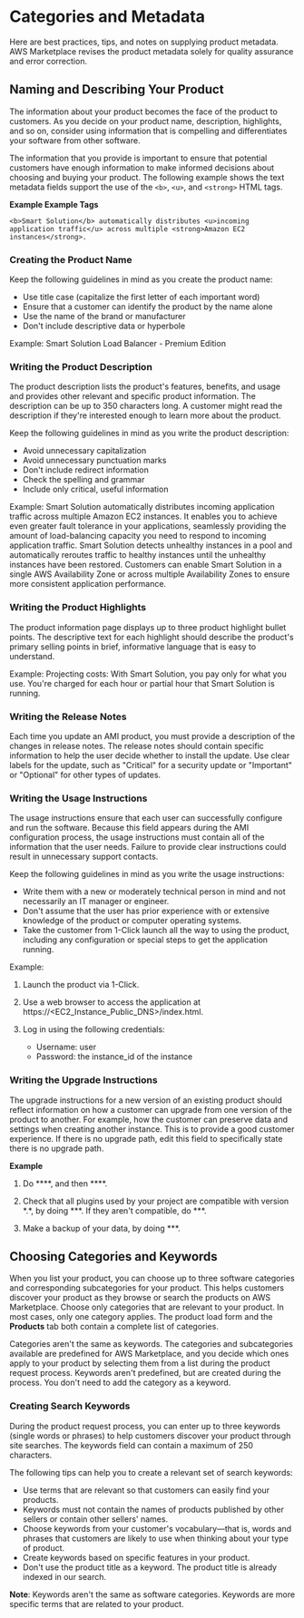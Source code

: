 # Categories and Metadata<a name="categories-and-metadata"></a>

Here are best practices, tips, and notes on supplying product metadata\. AWS Marketplace revises the product metadata solely for quality assurance and error correction\.

## Naming and Describing Your Product<a name="naming-and-describing-your-product"></a>

The information about your product becomes the face of the product to customers\. As you decide on your product name, description, highlights, and so on, consider using information that is compelling and differentiates your software from other software\.

The information that you provide is important to ensure that potential customers have enough information to make informed decisions about choosing and buying your product\. The following example shows the text metadata fields support the use of the `<b>`, `<u>`, and `<strong>` HTML tags\.

**Example Example Tags**  

```
<b>Smart Solution</b> automatically distributes <u>incoming application traffic</u> across multiple <strong>Amazon EC2 instances</strong>.
```

### Creating the Product Name<a name="optimizing-the-product-name-field"></a>

Keep the following guidelines in mind as you create the product name: 
+ Use title case \(capitalize the first letter of each important word\)
+ Ensure that a customer can identify the product by the name alone
+ Use the name of the brand or manufacturer
+ Don't include descriptive data or hyperbole

Example: Smart Solution Load Balancer \- Premium Edition

### Writing the Product Description<a name="writing-the-product-description"></a>

The product description lists the product's features, benefits, and usage and provides other relevant and specific product information\. The description can be up to 350 characters long\. A customer might read the description if they're interested enough to learn more about the product\.

Keep the following guidelines in mind as you write the product description: 
+ Avoid unnecessary capitalization
+ Avoid unnecessary punctuation marks
+ Don't include redirect information
+ Check the spelling and grammar
+ Include only critical, useful information

Example: Smart Solution automatically distributes incoming application traffic across multiple Amazon EC2 instances\. It enables you to achieve even greater fault tolerance in your applications, seamlessly providing the amount of load\-balancing capacity you need to respond to incoming application traffic\. Smart Solution detects unhealthy instances in a pool and automatically reroutes traffic to healthy instances until the unhealthy instances have been restored\. Customers can enable Smart Solution in a single AWS Availability Zone or across multiple Availability Zones to ensure more consistent application performance\.

### Writing the Product Highlights<a name="writing-the-product-highlights"></a>

The product information page displays up to three product highlight bullet points\. The descriptive text for each highlight should describe the product's primary selling points in brief, informative language that is easy to understand\.

Example: Projecting costs: With Smart Solution, you pay only for what you use\. You're charged for each hour or partial hour that Smart Solution is running\.

### Writing the Release Notes<a name="writing-the-release-notes"></a>

Each time you update an AMI product, you must provide a description of the changes in release notes\. The release notes should contain specific information to help the user decide whether to install the update\. Use clear labels for the update, such as "Critical" for a security update or "Important" or "Optional" for other types of updates\.

### Writing the Usage Instructions<a name="writing-the-usage-instructions"></a>

The usage instructions ensure that each user can successfully configure and run the software\. Because this field appears during the AMI configuration process, the usage instructions must contain all of the information that the user needs\. Failure to provide clear instructions could result in unnecessary support contacts\.

Keep the following guidelines in mind as you write the usage instructions:
+ Write them with a new or moderately technical person in mind and not necessarily an IT manager or engineer\.
+ Don't assume that the user has prior experience with or extensive knowledge of the product or computer operating systems\.
+ Take the customer from 1\-Click launch all the way to using the product, including any configuration or special steps to get the application running\.

 Example: 

1. Launch the product via 1\-Click\.

1. Use a web browser to access the application at https://<EC2\_Instance\_Public\_DNS>/index\.html\.

1. Log in using the following credentials:
   + Username: user
   + Password: the instance\_id of the instance

### Writing the Upgrade Instructions<a name="writing-upgrade-instructions"></a>

 The upgrade instructions for a new version of an existing product should reflect information on how a customer can upgrade from one version of the product to another\. For example, how the customer can preserve data and settings when creating another instance\. This is to provide a good customer experience\. If there is no upgrade path, edit this field to specifically state there is no upgrade path\. 

**Example**

1. Do \*\*\*\*, and then \*\*\*\*\.

1. Check that all plugins used by your project are compatible with version \*\.\*, by doing \*\*\*\. If they aren't compatible, do \*\*\*\.

1. Make a backup of your data, by doing \*\*\*\.

## Choosing Categories and Keywords<a name="choosing-categories-and-keywords"></a>

 When you list your product, you can choose up to three software categories and corresponding subcategories for your product\. This helps customers discover your product as they browse or search the products on AWS Marketplace\. Choose only categories that are relevant to your product\. In most cases, only one category applies\. The product load form and the **Products** tab both contain a complete list of categories\. 

 Categories aren't the same as keywords\. The categories and subcategories available are predefined for AWS Marketplace, and you decide which ones apply to your product by selecting them from a list during the product request process\. Keywords aren't predefined, but are created during the process\. You don't need to add the category as a keyword\. 

### Creating Search Keywords<a name="creating-search-keywords"></a>

During the product request process, you can enter up to three keywords \(single words or phrases\) to help customers discover your product through site searches\. The keywords field can contain a maximum of 250 characters\. 

The following tips can help you to create a relevant set of search keywords:
+ Use terms that are relevant so that customers can easily find your products\.
+ Keywords must not contain the names of products published by other sellers or contain other sellers' names\.
+ Choose keywords from your customer's vocabulary—that is, words and phrases that customers are likely to use when thinking about your type of product\.
+ Create keywords based on specific features in your product\.
+ Don't use the product title as a keyword\. The product title is already indexed in our search\.

 **Note**: Keywords aren't the same as software categories\. Keywords are more specific terms that are related to your product\. 
